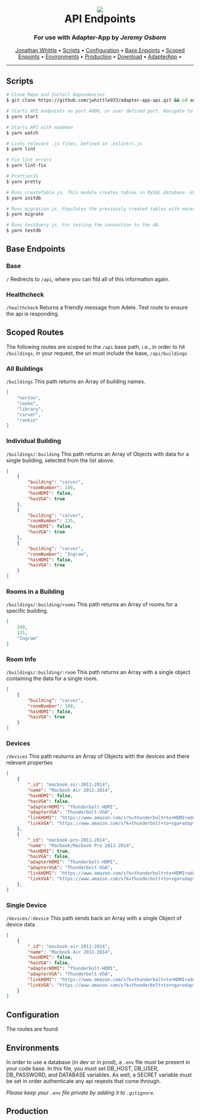 <h1 align="center">
  <br>
  <img src="https://picsum.photos/800/400/">
  <br>
  	API Endpoints
  <br>
</h1>
<h3 align="center">For use with Adapter-App by <i>Jeremy Osborn</i></h3>

<p align="center">
  <a href="http://jonathanwhittledev.com" target="_blank">Jonathan Whittle</a> •
  <a href="#scripts">Scripts</a> •
  <a href="#configurationi">Configuration</a> •
  <a href="#base-endpoints">Base Enpoints</a> •
  <a href="#scoped-endpoints">Scoped Enpoints</a> •
  <a href="#environments">Environments</a> •
  <a href="#production">Production</a> •
  <a href="https://github.com/jwhittle933/adapter-app-api/archive/master.zip">Download</a> •
  <a href="https://github.com/jwosborn/Adapter-app">AdapterApp</a> •
</p>

<hr>

## Scripts
```bash
# Clone Repo and Install Dependencies
$ git clone https://github.com/jwhittle933/adapter-app-api.git && cd adapter-app-api && yarn install

```
 
```bash
# Starts API endpoints on port 4000, or user defined port. Navigate to localhost:4000/api
$ yarn start 
```

```bash
# Starts API with nodemon
$ yarn watch 
```

```bash
# Lints relevant .js files. Defined in .eslintrc.js
$ yarn lint 
```

```bash
# Fix lint errors
$ yarn lint-fix 
```

```bash
# PrettierJS 
$ yarn pretty 
```

```bash
# Runs createTable.js. This module creates tables in MySQL database. User created .env is required. 
$ yarn initdb 
```

```bash
# Runs migration.js. Populates the previously created tables with necessary data
$ yarn migrate 
```

```bash
# Runs testQuery.js. For testing the connection to the db. 
$ yarn testdb 
```

## Base Endpoints
### Base
`/`
Redirects to `/api`, where you can fild all of this information again.

### Healthcheck
`/healthcheck`
Returns a friendly message from Adele. Test route to ensure the api is responding. 

## Scoped Routes
The following routes are scoped to the `/api` base path, i.e., in order to hit `/buildings`, in your request, the uri must include the base, `/api/buildings`

### All Buildings
`/buildings`
This path returns an Array of building names.
```json
[
	"norton",
	"cooke",
	"library",
	"carver",
	"rankin"
]
```

### Individual Building 
`/buildings/:building`
This path returns an Array of Objects with data for a single building, selected from the list above. 
```json
[
	{
		"building": "carver",
		"roomNumber": 108,
		"hasHDMI": false,
		"hasVGA": true
	},
	{
		"building": "carver",
		"roomNumber": 135,
		"hasHDMI": false,
		"hasVGA": true
	},
	{
		"building": "carver",
		"roomNumber": "Ingram",
		"hasHDMI": false,
		"hasVGA": true
	}
]
```

### Rooms in a Building
`/buildings/:building/rooms`
This path returns an Array of rooms for a specific building. 
```json
[
	108,
	135,
	"Ingram"
]
```

### Room Info
`/buildings/:building/:room`
This path returns an Array with a single object containing the data for a single room. 
```json
[
	{
		"building": "carver",
		"roomNumber": 108,
		"hasHDMI": false,
		"hasVGA": true
	}
]
```

### Devices
`/devices`
This path reuturns an Array of Objects with the devices and there relevant properties
```json
[
	{
		"_id": "macbook-air-2011-2014",
		"name": "Macbook Air 2011-2014",
		"hasHDMI": false,
		"hasVGA": false,
		"adapterHDMI": "Thunderbolt-HDMI",
		"adapterVGA": "Thunderbolt-VGA",
		"linkHDMI": "https://www.amazon.com/s?k=thunderbolt+to+HDMI+adapter&ref=nb_sb_noss_2",
		"linkVGA": "https://www.amazon.com/s?k=thunderbolt+to+vga+adapter&ref=nb_sb_noss_2"
	},
	{
		"_id": "macbook-pro-2011-2014",
		"name": "Macbook/Macbook Pro 2011-2014",
		"hasHDMI": true,
		"hasVGA": false,
		"adapterHDMI": "Thunderbolt-HDMI",
		"adapterVGA": "Thunderbolt-VGA",
		"linkHDMI": "https://www.amazon.com/s?k=thunderbolt+to+HDMI+adapter&ref=nb_sb_noss_2",
		"linkVGA": "https://www.amazon.com/s?k=thunderbolt+to+vga+adapter&ref=nb_sb_noss_2"
	},
]
```
### Single Device
`/devices/:device`
This path sends back an Array with a single Object of device data
```json
[
	{
		"_id": "macbook-air-2011-2014",
		"name": "Macbook Air 2011-2014",
		"hasHDMI": false,
		"hasVGA": false,
		"adapterHDMI": "Thunderbolt-HDMI",
		"adapterVGA": "Thunderbolt-VGA",
		"linkHDMI": "https://www.amazon.com/s?k=thunderbolt+to+HDMI+adapter&ref=nb_sb_noss_2",
		"linkVGA": "https://www.amazon.com/s?k=thunderbolt+to+vga+adapter&ref=nb_sb_noss_2"
	}
]
```
## Configuration
The routes are found 

## Environments
In order to use a database (in dev or in prod), a `.env` file must be present in your code base. In this file, you must set DB_HOST, DB_USER, DB_PASSWORD, and DATABASE variables. As well, a SECRET variable must be set in order authenticate any api reqests that come through.  

_Please keep your `.env` file private by adding it to `.gitignore`._

## Production



